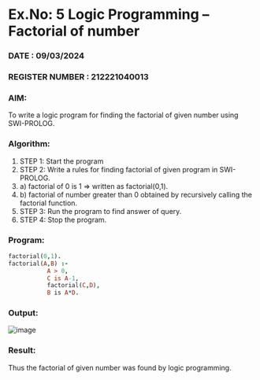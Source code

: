 # Ex.No: 5   Logic Programming – Factorial of number   
### DATE : 09/03/2024                                                                         
### REGISTER NUMBER : 212221040013
### AIM: 
To  write  a logic program for finding the factorial of given number using SWI-PROLOG. 
### Algorithm:
1. STEP 1: Start the program
2. STEP 2:  Write a rules for finding factorial of given program in SWI-PROLOG.
3.   a)	factorial of 0 is 1 => written as factorial(0,1).
4.   b)	factorial of number greater than 0 obtained by recursively calling the factorial    function.
5. STEP 3: Run the program  to find answer of  query.
6. STEP 4: Stop the program.

### Program:
```prolog
factorial(0,1).
factorial(A,B) :-  
           A > 0, 
           C is A-1,
           factorial(C,D),
           B is A*D.
```

### Output:
![image](https://github.com/Anbuselvan04/AI_Lab_2023-24/assets/119410896/6f4fb500-80e8-4884-9d35-f8f3d8d64b7c)

### Result:
Thus the factorial of given number was found by logic programming. 
